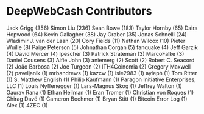 DeepWebCash Contributors
==================

Jack Grigg (356)
Simon Liu (236)
Sean Bowe (183)
Taylor Hornby (65)
Daira Hopwood (64)
Kevin Gallagher (38)
Jay Graber (35)
Jonas Schnelli (24)
Wladimir J. van der Laan (20)
Cory Fields (11)
Nathan Wilcox (10)
Pieter Wuille (8)
Paige Peterson (5)
Johnathan Corgan (5)
fanquake (4)
Jeff Garzik (4)
David Mercer (4)
lpescher (3)
Patrick Strateman (3)
MarcoFalke (3)
Daniel Cousens (3)
Alfie John (3)
aniemerg (2)
Scott (2)
Robert C. Seacord (2)
João Barbosa (2)
Joe Turgeon (2)
ITH4Coinomia (2)
Gregory Maxwell (2)
paveljanik (1)
mrbandrews (1)
kazcw (1)
isle2983 (1)
ayleph (1)
Tom Ritter (1)
S. Matthew English (1)
Philip Kaufmann (1)
Paragon Initiative Enterprises, LLC (1)
Louis Nyffenegger (1)
Lars-Magnus Skog (1)
Jeffrey Walton (1)
Gaurav Rana (1)
Ethan Heilman (1)
Eran Tromer (1)
Christian von Roques (1)
Chirag Davé (1)
Cameron Boehmer (1)
Bryan Stitt (1)
Bitcoin Error Log (1)
Alex (1)
4ZEC (1)
